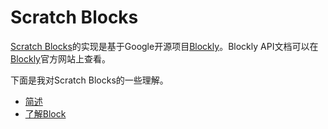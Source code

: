 # Scratch Blocks
[Scratch Blocks](https://github.com/LLK/scratch-blocks)的实现是基于Google开源项目[Blockly](https://developers.google.com/blockly)。Blockly API文档可以在[Blockly](https://developers.google.com/blockly/reference/overview)官方网站上查看。

下面是我对Scratch Blocks的一些理解。

- [简述](./brief.md)
- [了解Block](./about.md)
